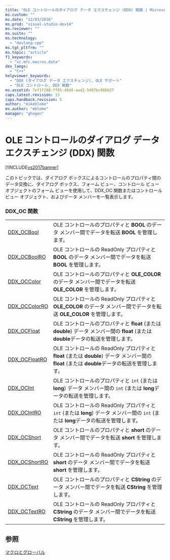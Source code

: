 ```yaml
---
title: "OLE コントロールのダイアログ データ エクスチェンジ (DDX) 関数 | Microsoft Docs"
ms.custom: ""
ms.date: "12/03/2016"
ms.prod: "visual-studio-dev14"
ms.reviewer: ""
ms.suite: ""
ms.technology: 
  - "devlang-cpp"
ms.tgt_pltfrm: ""
ms.topic: "article"
f1_keywords: 
  - "vc.mfc.macros.data"
dev_langs: 
  - "C++"
helpviewer_keywords: 
  - "DDX (ダイアログ データ エクスチェンジ), OLE サポート"
  - "OLE コントロール, DDX 関数"
ms.assetid: 7ef1f288-ff65-40d4-aad2-5497bc00bb27
caps.latest.revision: 13
caps.handback.revision: 5
author: "mikeblome"
ms.author: "mblome"
manager: "ghogen"
---
```

# OLE コントロールのダイアログ データ エクスチェンジ (DDX) 関数
[!INCLUDE[vs2017banner](../../assembler/inline/includes/vs2017banner.md)]

このトピックでは、ダイアログ ボックスによるコントロールのプロパティ間のデータ交換に、ダイアログ ボックス、フォーム ビュー、コントロール ビュー オブジェクトのフォーム ビューを使用して、DDX\_OC 関数またはコントロール ビュー オブジェクト、およびデータ メンバーを一覧表示します。  
  
### DDX\_OC 関数  
  
|||  
|-|-|  
|[DDX\_OCBool](../Topic/DDX_OCBool.md)|OLE コントロールのプロパティと **BOOL** のデータ メンバー間でデータを転送 **BOOL** を管理します。|  
|[DDX\_OCBoolRO](../Topic/DDX_OCBoolRO.md)|OLE コントロールの ReadOnly プロパティと **BOOL** のデータ メンバー間でデータを転送 **BOOL** を管理します。|  
|[DDX\_OCColor](../Topic/DDX_OCColor.md)|OLE コントロールのプロパティと **OLE\_COLOR** のデータ メンバー間でデータを転送 **OLE\_COLOR** を管理します。|  
|[DDX\_OCColorRO](../Topic/DDX_OCColorRO.md)|OLE コントロールの ReadOnly プロパティと **OLE\_COLOR** のデータ メンバー間でデータを転送 **OLE\_COLOR** を管理します。|  
|[DDX\_OCFloat](../Topic/DDX_OCFloat.md)|OLE コントロールのプロパティと **float** \(または **double**\) データ メンバー間の **float** \(または **double**データの転送を管理します。|  
|[DDX\_OCFloatRO](../Topic/DDX_OCFloatRO.md)|OLE コントロールの ReadOnly プロパティと **float** \(または **double**\) データ メンバー間の **float** \(または **double**データの転送を管理します。|  
|[DDX\_OCInt](../Topic/DDX_OCInt.md)|OLE コントロールのプロパティと `int` \(または **long**\) データ メンバー間の `int` \(または **long**データの転送を管理します。|  
|[DDX\_OCIntRO](../Topic/DDX_OCIntRO.md)|OLE コントロールの ReadOnly プロパティと `int` \(または **long**\) データ メンバー間の `int` \(または **long**データの転送を管理します。|  
|[DDX\_OCShort](../Topic/DDX_OCShort.md)|OLE コントロールのプロパティと **short** のデータ メンバー間でデータを転送 **short** を管理します。|  
|[DDX\_OCShortRO](../Topic/DDX_OCShortRO.md)|OLE コントロールの ReadOnly プロパティと **short** のデータ メンバー間でデータを転送 **short** を管理します。|  
|[DDX\_OCText](../Topic/DDX_OCText.md)|OLE コントロールのプロパティと **CString** のデータ メンバー間でデータを転送 **CString** を管理します。|  
|[DDX\_OCTextRO](../Topic/DDX_OCTextRO.md)|OLE コントロールの ReadOnly プロパティと **CString** のデータ メンバー間でデータを転送 **CString** を管理します。|  
  
## 参照  
 [マクロとグローバル](../../mfc/reference/mfc-macros-and-globals.md)